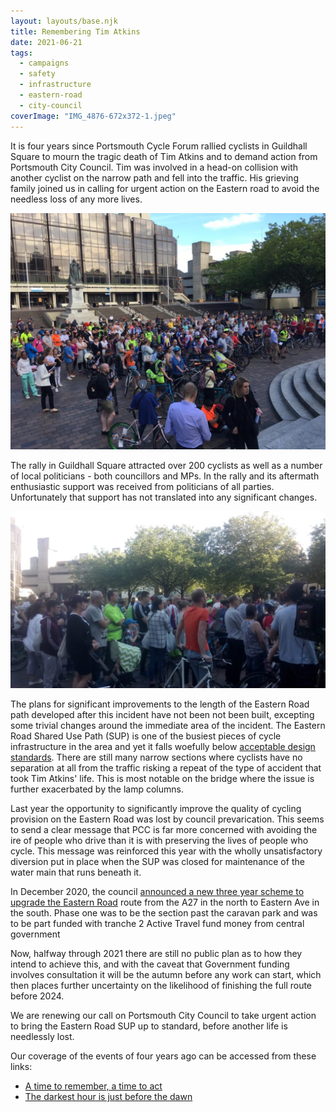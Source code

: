 ```yaml
---
layout: layouts/base.njk
title: Remembering Tim Atkins
date: 2021-06-21
tags:  
  - campaigns
  - safety
  - infrastructure
  - eastern-road
  - city-council
coverImage: "IMG_4876-672x372-1.jpeg"
---
```


It is four years since Portsmouth Cycle Forum rallied cyclists in Guildhall Square to mourn the tragic death of Tim Atkins and to demand action from Portsmouth City Council. Tim was involved in a head-on collision with another cyclist on the narrow path and fell into the traffic. His grieving family joined us in calling for urgent action on the Eastern road to avoid the needless loss of any more lives.

![](images/a146ef74-a987-4bc4-802e-c19a259e9848-1024x768.jpg)

The rally in Guildhall Square attracted over 200 cyclists as well as a number of local politicians - both councillors and MPs. In the rally and its aftermath enthusiastic support was received from politicians of all parties. Unfortunately that support has not translated into any significant changes.

![](images/2b7ee508-51f5-499c-9a27-2135ab62ca03-1024x576.jpg)
    
The plans for significant improvements to the length of the Eastern Road path developed after this incident have not been not been built, excepting some trivial changes around the immediate area of the incident. The Eastern Road Shared Use Path (SUP) is one of the busiest pieces of cycle infrastructure in the area and yet it falls woefully below [acceptable design standards](https://www.gov.uk/government/publications/cycle-infrastructure-design-ltn-120). There are still many narrow sections where cyclists have no separation at all from the traffic risking a repeat of the type of accident that took Tim Atkins' life. This is most notable on the bridge where the issue is further exacerbated by the lamp columns.

Last year the opportunity to significantly improve the quality of cycling provision on the Eastern Road was lost by council prevarication. This seems to send a clear message that PCC is far more concerned with avoiding the ire of people who drive than it is with preserving the lives of people who cycle. This message was reinforced this year with the wholly unsatisfactory diversion put in place when the SUP was closed for maintenance of the water main that runs beneath it. 

In December 2020, the council [announced a new three year scheme to upgrade the Eastern Road](https://travel.portsmouth.gov.uk/schemes/eastern_road_phase1/) route from the A27 in the north to Eastern Ave in the south. Phase one was to be the section past the caravan park and was to be part funded with tranche 2 Active Travel fund money from central government  

Now, halfway through 2021 there are still no public plan as to how they intend to achieve this, and with the caveat that Government funding involves consultation it will be the autumn before any work can start, which then places further uncertainty on the likelihood of finishing the full route before 2024.

We are renewing our call on Portsmouth City Council to take urgent action to bring the Eastern Road SUP up to standard, before another life is needlessly lost. 

Our coverage of the events of four years ago can be accessed from these links:

- [A time to remember, a time to act](/a-time-to-remember-a-time-to-act/)
- [The darkest hour is just before the dawn](/the-darkest-hour-is-just-before-the-dawn/)
